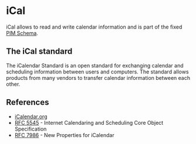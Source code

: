# iCal

iCal allows to read and write calendar information and is part of the fixed [PIM Schema](../../references/openapidefinitions.md#pim).

## The iCal standard

The iCalendar Standard is an open standard for exchanging calendar and scheduling information between users and computers. The standard allows products from many vendors to transfer calendar information between each other.

<!--## Tutorials

- add links

## How-to guides

- add links-->

## References

- [iCalendar.org](https://icalendar.org/)
- [RFC 5545](https://datatracker.ietf.org/doc/html/rfc5545) - Internet Calendaring and Scheduling Core Object Specification
- [RFC 7986](https://datatracker.ietf.org/doc/html/rfc7986) - New Properties for iCalendar

<!--## Let's connect

"feedback.md"-->
